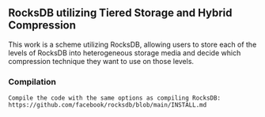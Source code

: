 ## RocksDB utilizing Tiered Storage and Hybrid Compression
This work is a scheme utilizing RocksDB, allowing users to store each of the levels of RocksDB into heterogeneous storage media and decide which compression technique they want to use on those levels.

### Compilation

```
Compile the code with the same options as compiling RocksDB: https://github.com/facebook/rocksdb/blob/main/INSTALL.md

```
